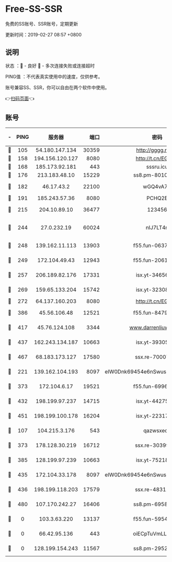 # Free-SS-SSR

免费的SS账号、SSR账号，定期更新

更新时间：2019-02-27 08:57 +0800

## 说明

状态     ：🙂 - 良好 🙁 - 多次连接失败或连接超时

PING值   ：不代表真实使用中的速度，仅供参考。

账号兼容SS、SSR，你可以自由在两个软件中使用。

👉[扫码页面](https://liesauer.github.io/free-ss-ssr.github.io/)👈

## 账号

|-|PING|服务器|端口|密码|加密方式|区域|
|:----:|:----:|:-----:|-----:|:----:|:----:|:----:|
|🙂|105|54.180.147.134|30359|http://gggg.rocks|chacha20|KR|
|🙂|158|194.156.120.127|8080|http://t.cn/EGJIyrl|rc4-md5|RU|
|🙂|168|185.173.92.181|443|sssru.icu|rc4-md5|RU|
|🙂|176|213.183.48.10|15229|ss8.pm-80109234|rc4-md5|RU|
|🙂|182|46.17.43.2|22100|wGQ4vA7D|aes-256-gcm|RU|
|🙂|191|185.243.57.36|8080|PCHQ2E|rc4-md5|US|
|🙂|215|204.10.89.10|36477|123456|aes-256-cfb|US|
|🙂|244|27.0.232.19|60024|nIJ7LT4n|xchacha20-ietf-poly1305|HK|
|🙂|248|139.162.11.113|13903|f55.fun-06375860|aes-256-cfb|SG|
|🙂|249|172.104.49.43|12943|f55.fun-20618102|aes-256-cfb|SG|
|🙂|257|206.189.82.176|17331|isx.yt-34656807|aes-256-cfb|SG|
|🙂|269|159.65.133.204|15742|isx.yt-32308322|aes-256-cfb|SG|
|🙂|272|64.137.160.203|8080|http://t.cn/EGJIyrl|rc4-md5|CA|
|🙂|386|45.56.106.48|12521|f55.fun-84790716|aes-256-cfb|US|
|🙂|417|45.76.124.108|3344|www.darrenliuwei.com|aes-256-cfb|AU|
|🙂|437|162.243.134.187|10663|isx.yt-39305244|aes-256-cfb|US|
|🙂|467|68.183.173.127|17580|ssx.re-70007414|aes-256-cfb|US|
|🙂|221|139.162.104.193|8097|eIW0Dnk69454e6nSwuspv9DmS201tQ0D|aes-256-cfb|JP|
|🙂|373|172.104.6.17|19521|f55.fun-69966470|aes-256-cfb|US|
|🙂|432|198.199.97.237|14715|isx.yt-44275898|aes-256-cfb|US|
|🙂|451|198.199.100.178|16204|isx.yt-22317466|aes-256-cfb|US|
|🙁|107|104.215.3.176|543|qazwsxedc|aes-256-gcm|JP|
|🙁|373|178.128.30.219|16712|ssx.re-30399462|aes-256-cfb|SG|
|🙁|385|128.199.97.239|10663|isx.yt-75218059|aes-256-cfb|SG|
|🙁|435|172.104.33.178|8097|eIW0Dnk69454e6nSwuspv9DmS201tQ0D|aes-256-cfb|SG|
|🙁|436|198.199.118.203|17579|ssx.re-48311289|aes-256-cfb|US|
|🙁|480|107.170.242.27|16406|ss8.pm-69587797|aes-256-cfb|US|
|🙁|0|103.3.63.220|13137|f55.fun-59543154|aes-256-cfb|SG|
|🙁|0|66.42.95.136|443|oiECpTuVmLLxk4Ts|aes-256-cfb|US|
|🙁|0|128.199.154.243|11567|ss8.pm-29529398|aes-256-cfb|SG|
